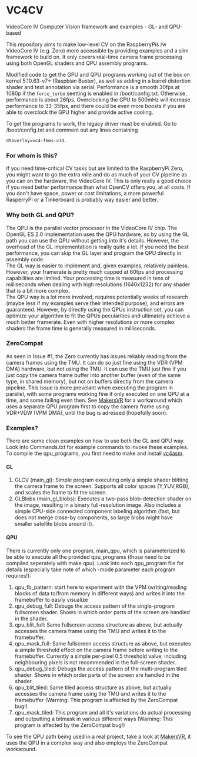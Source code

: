 # VC4CV
VideoCore IV Computer Vision framework and examples - GL- and QPU-based

This repository aims to make low-level CV on the RaspberryPis /w VideoCore IV (e.g. Zero) more accessible by providing examples and a slim framework to build on. It only covers real-time camera frame processing using both OpenGL shaders and QPU assembly programs.

Modified code to get the GPU and QPU programs working out of the box on kernel 5.10.63-v7+ (Raspbian Buster), as well as adding in a barrel distortion shader and text annotation via serial. Performance is a smooth 30fps at 1080p if the `force_turbo` seetting is enabled in /boot/config.txt. Otherwise, performance is about 26fps. Overclocking the GPU to 500mHz will increase performance to 33-35fps, and there could be even more boosts if you are able to overclock the GPU higher and provide active cooling.

To get the programs to work, the legacy driver must be enabled. Go to /boot/config.txt and comment out any lines containing 
```
dtoverlay=vc4-fkms-v3d.
```

### For whom is this?
If you need time-critical CV tasks but are limited to the RaspberryPi Zero, you might want to go the extra mile and do as much of your CV pipeline as you can on the hardware, the VideoCore IV. This is only really a good choice if you need better performance than what OpenCV offers you, at all costs. If you don't have space, power or cost limitations, a more powerful RasperryPi or a Tinkerboard is probably way easier and better.

### Why both GL and QPU?
The QPU is the parallel vector processor in the VideoCore IV chip. The OpenGL ES 2.0 implementation uses the QPU hardware, so by using the GL path you can use the QPU without getting into it's details. However, the overhead of the GL implementation is really quite a lot. If you need the best performance, you can skip the GL layer and program the QPU directly in assembly code. <br>
The GL way is easier to implement and, given examples, relatively painless. However, your framerate is pretty much capped at 60fps and processing capabilities are limited. Your processing time is measured in tens of milliseconds when dealing with high resolutions (1640x1232) for any shader that is a bit more complex. <br>
The QPU way is a lot more involved, requires potentially weeks of research (maybe less if my examples serve their intended purpose), and errors are guaranteed. However, by directly using the QPUs instruction set, you can optimize your algorithm to fit the QPUs pecularities and ultimately achieve a much better framerate. Even with higher resolutions or more complex shaders the frame time is generally measured in milliseconds.

### ZeroCompat
As seen in Issue #1, the Zero currently has issues reliably reading from the camera frames using the TMU. It can do so just fine using the VDR (VPM DMA) hardware, but not using the TMU. It can use the TMU just fine if you just copy the camera frame buffer into another buffer (even of the same type, in shared memory), but not on buffers directly from the camera pipeline. This issue is more prevelant when executing the program in parallel, with some programs working fine if only executed on one QPU at a time, and some failing even then. See [MakersVR](https://github.com/Seneral/MakersVR) for a workaround which uses a separate QPU program first to copy the camera frame using VDR+VDW (VPM DMA), until the bug is adressed (hopefully soon). 

### Examples?
There are some clean examples on how to use both the GL and QPU way. Look into Commands.txt for example commands to invoke these examples. To compile the qpu_programs, you first need to make and install [vc4asm](https://github.com/maazl/vc4asm/).
#### GL
1. GLCV (main_gl): Simple program executing only a simple shader blitting the camera frame to the screen. Supports all color spaces (Y,YUV,RGB), and scales the frame to fit the screen.
2. GLBlobs (main_gl_blobs): Executes a two-pass blob-detection shader on the image, resulting in a binary full-resolution image. Also includes a simple CPU-side connected component labeling algorithm (fast, but does not merge close-by components, so large blobs might have smaller satellite blobs around it).
#### QPU
There is currently only one program, main_qpu, which is parameterized to be able to execute all the provided qpu_programs (those need to be compiled seperately with make qpu). Look into each qpu_program file for details (especially take note of which -mode parameter each program requires!):
1. qpu_fb_pattern: start here to experiment with the VPM (writing/reading blocks of data to/from memory in different ways) and writes it into the framebuffer to easily visualize 
2. qpu_debug_full: Debugs the access pattern of the single-program fullscreen shader. Shows in which order parts of the screen are handled in the shader.
3. qpu_blit_full: Same fullscreen access structure as above, but actually accesses the camera frame using the TMU and writes it to the framebuffer.
4. qpu_mask_full: Same fullscreen access structure as above, but executes a simple threshold effect on the camera frame before writing to the framebuffer. Currently a simple per-pixel 0.5 threshold value, including neighbouring pixels is not recommended in the full-screen shader.
5. qpu_debug_tiled: Debugs the access pattern of the multi-program tiled shader. Shows in which order parts of the screen are handled in the shader.
6. qpu_blit_tiled: Same tiled access structure as above, but actually accesses the camera frame using the TMU and writes it to the framebuffer (Warning: This program is affected by the ZeroCompat bug!)
7. qpu_mask_tiled: This program and all it's variations do actual processing and outputting a bitmask in various different ways (Warning: This program is affected by the ZeroCompat bug!)

To see the QPU path being used in a real project, take a look at [MakersVR](https://github.com/Seneral/MakersVR), it uses the QPU in a complex way and also employs the ZeroCompat workaround.
